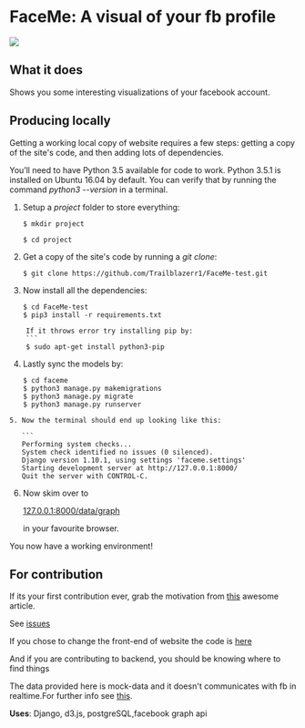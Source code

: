 # FaceMe: A visual of your fb profile
![](https://github.com/Trailblazerr1/FaceMe/blob/master/faceme/www.GIFCreator.me_kYNyES.gif)  

## What it does
Shows you some interesting visualizations of your facebook account.


## Producing locally  
Getting a working local copy of website requires a few steps: getting a copy of the site's code, and then adding lots of dependencies.  
  
You’ll need to have Python 3.5 available for code to work. Python 3.5.1 is installed on Ubuntu 16.04 by default. You can verify that by running the command _python3 --version_ in a terminal.

1.  Setup a _project_ folder to store everything:  
	```
    $ mkdir project     
      
    $ cd project
    ```
2.  Get a copy of the site's code by running a _git clone_:         

	```
    $ git clone https://github.com/Trailblazerr1/FaceMe-test.git      
    ```
3.  Now install all the dependencies:  

	```
    $ cd FaceMe-test
    $ pip3 install -r requirements.txt
```
	If it throws error try installing pip by:
    ```
    $ sudo apt-get install python3-pip
```
4. Lastly sync the models by:

	``` 
	$ cd faceme
    $ python3 manage.py makemigrations
    $ python3 manage.py migrate
    $ python3 manage.py runserver
 ```
5. Now the terminal should end up looking like this:

	```
	Performing system checks...
	System check identified no issues (0 silenced).
    Django version 1.10.1, using settings 'faceme.settings'
	Starting development server at http://127.0.0.1:8000/
	Quit the server with CONTROL-C.
```
6. Now skim over to     

	[127.0.0.1:8000/data/graph](127.0.0.1:8000/data/graph/)
    
	in your favourite browser.  
    
You now have a working  environment!

## For contribution 

  If its your first contribution ever, grab the motivation from [this](https://github.com/pybee/batavia/wiki/Your-first-Batavia-contribution) awesome article.     

   See [issues](https://github.com/Trailblazerr1/FaceMe-test/issues)
   
   If you chose to change the front-end of website the code is [here](https://github.com/Trailblazerr1/FaceMe-test/blob/master/faceme/app/templates/app/abc.html)
   
   And if you are contributing to backend, you should be knowing where to find things   
   

The data provided here is mock-data and it doesn't communicates with fb in realtime.For further info see [this](https://github.com/Trailblazerr1/FaceMe).   
     
**Uses**: Django, d3.js, postgreSQL,facebook graph api
